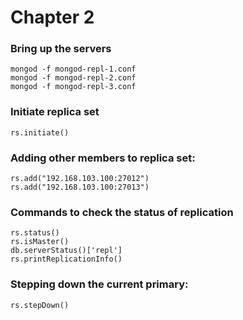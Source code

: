 

# Chapter 2

### Bring up the servers
```
mongod -f mongod-repl-1.conf
mongod -f mongod-repl-2.conf
mongod -f mongod-repl-3.conf
```

### Initiate replica set
```
rs.initiate()
```

### Adding other members to replica set:
```
rs.add("192.168.103.100:27012")
rs.add("192.168.103.100:27013")
```


### Commands to check the status of replication
```
rs.status()
rs.isMaster()
db.serverStatus()['repl']
rs.printReplicationInfo()
```


### Stepping down the current primary:
```
rs.stepDown()
```

